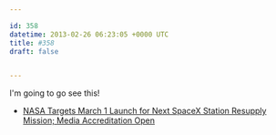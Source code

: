 ```yaml
---

id: 358
datetime: 2013-02-26 06:23:05 +0000 UTC
title: #358
draft: false


---
```


I'm going to go see this! 

 
 * [NASA Targets March 1 Launch for Next SpaceX Station Resupply Mission; Media Accreditation Open](http://www.nasa.gov/centers/kennedy/news/releases/2013/release-20130214.html)


